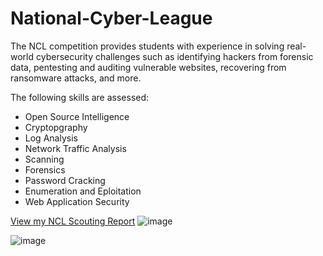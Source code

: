 # National-Cyber-League
The NCL competition provides students with experience in solving real-world cybersecurity challenges such as identifying hackers from forensic data, pentesting and auditing vulnerable websites, recovering from ransomware attacks, and more.

The following skills are assessed:
- Open Source Intelligence
- Cryptopgraphy
- Log Analysis
- Network Traffic Analysis
- Scanning
- Forensics
- Password Cracking
- Enumeration and Eploitation
- Web Application Security
  
<a href="https://github.com/Jabner98/Fall-2024-NCL-Scouting-Report/blob/main/README.md">View my NCL Scouting Report</a>
![image](https://github.com/user-attachments/assets/3b39ee3f-5ed6-4472-a4b5-4e99199998e8)

![image](https://github.com/user-attachments/assets/6cd7d5fd-3f60-4233-ae88-4162de9f3ff2)

